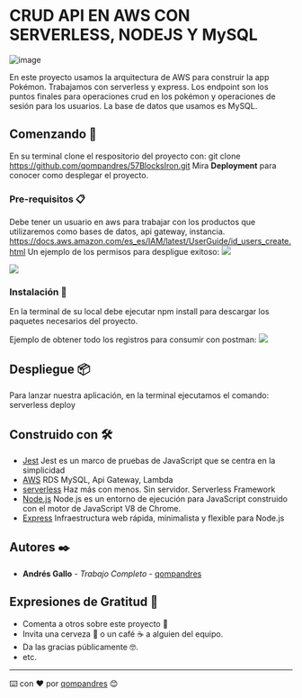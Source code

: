 # CRUD API EN AWS CON SERVERLESS, NODEJS Y MySQL 
![image](https://user-images.githubusercontent.com/26978674/142708594-e8eb1e02-ea9e-42b4-98f1-df3ea7e3a499.png)


En este proyecto usamos la arquitectura de AWS para construir la app Pokémon. Trabajamos con serverless y express. Los endpoint son los puntos finales para operaciones crud en los pokémon y operaciones de sesión para los usuarios. La base de datos que usamos es MySQL.

## Comenzando 🚀

En su terminal clone el respositorio del proyecto con: git clone https://github.com/qompandres/57BlocksIron.git
Mira **Deployment** para conocer como desplegar el proyecto. 

### Pre-requisitos 📋

Debe tener un usuario en aws para trabajar con los productos que utilizaremos como bases de datos, api gateway, instancia.
https://docs.aws.amazon.com/es_es/IAM/latest/UserGuide/id_users_create.html
Un ejemplo de los permisos para despligue exitoso:
<img src="https://user-images.githubusercontent.com/26978674/132782460-62f861ac-7113-440e-81ba-83505485ed6e.png">

<img src="https://user-images.githubusercontent.com/26978674/132782047-3240d0d7-cf07-40f0-924a-c466e7f0884c.png">

### Instalación 🔧

En la terminal de su local debe ejecutar npm install para descargar los paquetes necesarios del proyecto.

Ejemplo de obtener todo los registros para consumir con postman:
<img src="https://user-images.githubusercontent.com/26978674/132782632-54633f3b-a8f7-4327-b6ae-4710508cda7d.png">

## Despliegue 📦
Para lanzar nuestra aplicación, en la terminal ejecutamos el comando:
serverless deploy

## Construido con 🛠️

* [Jest](https://jestjs.io/) Jest es un marco de pruebas de JavaScript que se centra en la simplicidad
* [AWS](https://aws.amazon.com/es/) RDS MySQL, Api Gateway, Lambda
* [serverless](https://www.serverless.com/) Haz más con menos. Sin servidor. Serverless Framework
* [Node.js](https://nodejs.org/es/) Node.js es un entorno de ejecución para JavaScript construido con el motor de JavaScript V8 de Chrome.
* [Express](https://expressjs.com/es/) Infraestructura web rápida, minimalista y flexible para Node.js

## Autores ✒️

* **Andrés Gallo** - *Trabajo Completo* - [qompandres](https://github.com/qompandres/57BlocksIron.git) 


## Expresiones de Gratitud 🎁

* Comenta a otros sobre este proyecto 📢
* Invita una cerveza 🍺 o un café ☕ a alguien del equipo. 
* Da las gracias públicamente 🤓.
* etc.

---
⌨️ con ❤️ por [qompandres](https://github.com/qompandres/57BlocksIron.git) 😊
